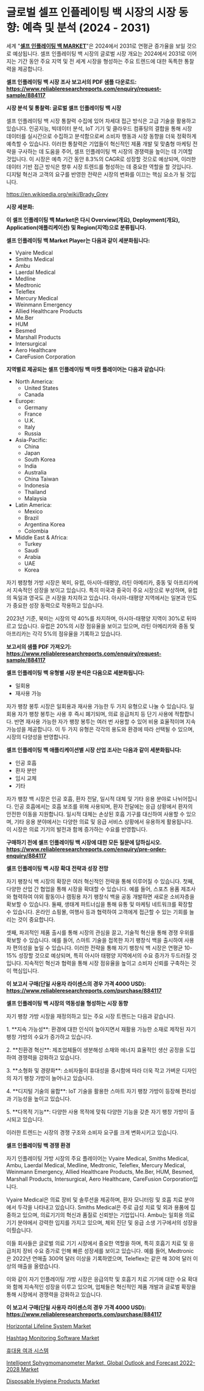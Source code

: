 <p><h1>글로벌 셀프 인플레이팅 백 시장의 시장 동향: 예측 및 분석 (2024 - 2031)</h1></p><p>세계 "<strong><a href="https://www.reliableresearchreports.com/self-inflating-bag-r884117">셀프 인플레이팅 백 MARKET</a></strong>"은 2024에서 2031로 연평균 증가율을 보일 것으로 예상됩니다. 셀프 인플레이팅 백 시장의 글로벌 시장 개요는 2024에서 2031로 이어지는 기간 동안 주요 지역 및 전 세계 시장을 형성하는 주요 트렌드에 대한 독특한 통찰력을 제공합니다.</p>
<p><strong>셀프 인플레이팅 백 시장 조사 보고서의 PDF 샘플 다운로드: <a href="https://www.reliableresearchreports.com/enquiry/request-sample/884117">https://www.reliableresearchreports.com/enquiry/request-sample/884117</a></strong></p>
<p><strong>시장 분석 및 통찰력: 글로벌 셀프 인플레이팅 백 시장</strong></p>
<p><p>셀프 인플레이팅 백 시장 통찰력 수집에 있어 차세대 접근 방식은 고급 기술을 활용하고 있습니다. 인공지능, 빅데이터 분석, IoT 기기 및 클라우드 컴퓨팅의 결합을 통해 시장 데이터를 실시간으로 수집하고 분석함으로써 소비자 행동과 시장 동향을 더욱 정확하게 예측할 수 있습니다. 이러한 통찰력은 기업들이 혁신적인 제품 개발 및 맞춤형 마케팅 전략을 구사하는 데 도움을 주어, 셀프 인플레이팅 백 시장의 경쟁력을 높이는 데 기여할 것입니다. 이 시장은 예측 기간 동안 8.3%의 CAGR로 성장할 것으로 예상되며, 이러한 데이터 기반 접근 방식은 향후 시장 트렌드를 형성하는 데 중요한 역할을 할 것입니다. 디지털 혁신과 고객의 요구를 반영한 전략은 시장의 변화를 이끄는 핵심 요소가 될 것입니다.</p></p>
<p><a href="%7CAUTHORITHY_DOMAIN_URL%7C">https://en.wikipedia.org/wiki/Brady_Grey</a></p>
<p><strong>시장 세분화:</strong></p>
<p><strong>이 셀프 인플레이팅 백 Market은 다시 Overview(개요), Deployment(개요), Application(애플리케이션) 및 Region(지역)으로 분류됩니다.</strong></p>
<p><strong>셀프 인플레이팅 백 Market Player는 다음과 같이 세분화됩니다:</strong></p>
<p><ul><li>Vyaire Medical</li><li>Smiths Medical</li><li>Ambu</li><li>Laerdal Medical</li><li>Medline</li><li>Medtronic</li><li>Teleflex</li><li>Mercury Medical</li><li>Weinmann Emergency</li><li>Allied Healthcare Products</li><li>Me.Ber</li><li>HUM</li><li>Besmed</li><li>Marshall Products</li><li>Intersurgical</li><li>Aero Healthcare</li><li>CareFusion Corporation</li></ul></p>
<p><strong>지역별로 제공되는 셀프 인플레이팅 백 마켓 플레이어는 다음과 같습니다:</strong></p>
<p><ul>
    <li>
        North America:
        <ul>
            <li>United States</li>
            <li>Canada</li>
        </ul>
    </li>
    <li>
        Europe:
        <ul>
            <li>Germany</li>
            <li>France</li>
            <li>U.K.</li>
            <li>Italy</li>
            <li>Russia</li>
        </ul>
    </li>
    <li>
        Asia-Pacific:
        <ul>
            <li>China</li>
            <li>Japan</li>
            <li>South Korea</li>
            <li>India</li>
            <li>Australia</li>
            <li>China Taiwan</li>
            <li>Indonesia</li>
            <li>Thailand</li>
            <li>Malaysia</li>
        </ul>
    </li>
    <li>
        Latin America:
        <ul>
            <li>Mexico</li>
            <li>Brazil</li>
            <li>Argentina Korea</li>
            <li>Colombia</li>
        </ul>
    </li>
    <li>
        Middle East & Africa:
        <ul>
            <li>Turkey</li>
            <li>Saudi</li>
            <li>Arabia</li>
            <li>UAE</li>
            <li>Korea</li>
        </ul>
    </li>
    </ul></p>
<p><p>자기 팽창형 가방 시장은 북미, 유럽, 아시아-태평양, 라틴 아메리카, 중동 및 아프리카에서 지속적인 성장을 보이고 있습니다. 특히 미국과 중국이 주요 시장으로 부상하며, 유럽의 독일과 영국도 큰 시장을 차지하고 있습니다. 아시아-태평양 지역에서는 일본과 인도가 중요한 성장 동력으로 작용하고 있습니다. </p><p>2023년 기준, 북미는 시장의 약 40%를 차지하며, 아시아-태평양 지역이 30%로 뒤따르고 있습니다. 유럽은 20%의 시장 점유율을 보이고 있으며, 라틴 아메리카와 중동 및 아프리카는 각각 5%의 점유율을 기록하고 있습니다.</p></p>
<p><strong>보고서의 샘플 PDF 가져오기: <a href="https://www.reliableresearchreports.com/enquiry/request-sample/884117">https://www.reliableresearchreports.com/enquiry/request-sample/884117</a></strong></p>
<p><strong>셀프 인플레이팅 백 유형별 시장 분석은 다음으로 세분화됩니다:</strong></p>
<p><ul><li>일회용</li><li>재사용 가능</li></ul></p>
<p><p>자가 팽창 봉투 시장은 일회용과 재사용 가능한 두 가지 유형으로 나눌 수 있습니다. 일회용 자가 팽창 봉투는 사용 후 즉시 폐기되며, 의료 응급처치 등 단기 사용에 적합합니다. 반면 재사용 가능한 자가 팽창 봉투는 여러 번 사용할 수 있어 비용 효율적이며 지속 가능성을 제공합니다. 이 두 가지 유형은 각각의 용도와 환경에 따라 선택될 수 있으며, 시장의 다양성을 반영합니다.</p></p>
<p><strong>셀프 인플레이팅 백 애플리케이션별 시장 산업 조사는 다음과 같이 세분화됩니다:</strong></p>
<p><ul><li>인공 호흡</li><li>환자 분만</li><li>임시 교체</li><li>기타</li></ul></p>
<p><p>자가 팽창 백 시장은 인공 호흡, 환자 전달, 일시적 대체 및 기타 응용 분야로 나뉘어집니다. 인공 호흡에서는 호흡 보조를 위해 사용되며, 환자 전달에는 응급 상황에서 환자의 안전한 이동을 지원합니다. 일시적 대체는 손상된 호흡 기구를 대신하여 사용할 수 있으며, 기타 응용 분야에서는 다양한 의료 및 응급 서비스 상황에서 유용하게 활용됩니다. 이 시장은 의료 기기의 발전과 함께 증가하는 수요를 반영합니다.</p></p>
<p><strong>구매하기 전에 셀프 인플레이팅 백 시장에 대한 모든 질문에 답하십시오. <a href="https://www.reliableresearchreports.com/enquiry/pre-order-enquiry/884117">https://www.reliableresearchreports.com/enquiry/pre-order-enquiry/884117</a></strong></p>
<p><strong>셀프 인플레이팅 백 시장 확대 전략과 성장 전망</strong></p>
<p><p>자기 팽창식 백 시장의 확장은 여러 혁신적인 전략을 통해 이루어질 수 있습니다. 첫째, 다양한 산업 간 협업을 통해 시장을 확대할 수 있습니다. 예를 들어, 스포츠 용품 제조사와 협력하여 야외 활동이나 캠핑용 자기 팽창식 백을 공동 개발하면 새로운 소비자층을 확보할 수 있습니다. 둘째, 생태계 파트너십을 통해 유통 및 마케팅 네트워크를 확장할 수 있습니다. 온라인 쇼핑몰, 여행사 등과 협력하여 고객에게 접근할 수 있는 기회를 늘리는 것이 중요합니다.</p><p>셋째, 파괴적인 제품 출시를 통해 시장의 관심을 끌고, 기술적 혁신을 통해 경쟁 우위를 확보할 수 있습니다. 예를 들어, 스마트 기술을 접목한 자기 팽창식 백을 출시하여 사용자 편의성을 높일 수 있습니다. 이러한 전략을 통해 자기 팽창식 백 시장은 연평균 10-15% 성장할 것으로 예상되며, 특히 아시아 태평양 지역에서의 수요 증가가 두드러질 것입니다. 지속적인 혁신과 협력을 통해 시장 점유율을 높이고 소비자 신뢰를 구축하는 것이 핵심입니다.</p></p>
<p><strong>이 보고서 구매(단일 사용자 라이센스의 경우 가격 4000 USD): <a href="https://www.reliableresearchreports.com/purchase/884117">https://www.reliableresearchreports.com/purchase/884117</a></strong></p>
<p><strong>셀프 인플레이팅 백 시장의 역동성을 형성하는 시장 동향</strong></p>
<p><p>자기 팽창 가방 시장을 재정의하고 있는 주요 시장 트렌드는 다음과 같습니다.</p><p>1. **지속 가능성**: 환경에 대한 인식이 높아지면서 재활용 가능한 소재로 제작된 자기 팽창 가방의 수요가 증가하고 있습니다.</p><p>2. **친환경 혁신**: 제조업체들이 생분해성 소재와 에너지 효율적인 생산 공정을 도입하여 경쟁력을 강화하고 있습니다.</p><p>3. **소형화 및 경량화**: 소비자들이 휴대성을 중시함에 따라 더욱 작고 가벼운 디자인의 자기 팽창 가방이 늘어나고 있습니다.</p><p>4. **디지털 기술의 융합**: IoT 기술을 활용한 스마트 자기 팽창 가방이 등장해 편리성과 기능성을 높이고 있습니다.</p><p>5. **다목적 기능**: 다양한 사용 목적에 맞춰 다양한 기능을 갖춘 자기 팽창 가방이 출시되고 있습니다. </p><p>이러한 트렌드는 시장의 경쟁 구조와 소비자 요구를 크게 변화시키고 있습니다.</p></p>
<p><strong>셀프 인플레이팅 백 경쟁 환경</strong></p>
<p><p>자기 인플레이팅 가방 시장의 주요 플레이어는 Vyaire Medical, Smiths Medical, Ambu, Laerdal Medical, Medline, Medtronic, Teleflex, Mercury Medical, Weinmann Emergency, Allied Healthcare Products, Me.Ber, HUM, Besmed, Marshall Products, Intersurgical, Aero Healthcare, CareFusion Corporation입니다. </p><p>Vyaire Medical은 의료 장비 및 솔루션을 제공하며, 환자 모니터링 및 호흡 치료 분야에서 두각을 나타내고 있습니다. Smiths Medical은 주로 급성 치료 및 외과 용품에 집중하고 있으며, 의료기기의 혁신과 품질로 신뢰받는 기업입니다. Ambu는 일회용 의료 기기 분야에서 강력한 입지를 가지고 있으며, 체외 진단 및 응급 소생 기구에서의 성장을 이뤘습니다.</p><p>이들 회사들은 글로벌 의료 기기 시장에서 중요한 역할을 하며, 특히 호흡기 치료 및 응급처치 장비 수요 증가로 인해 빠른 성장세를 보이고 있습니다. 예를 들어, Medtronic은 2022년 연매출 300억 달러 이상을 기록하였으며, Teleflex는 같은 해 30억 달러 이상의 매출을 올렸습니다. </p><p>이와 같이 자기 인플레이팅 가방 시장은 응급의학 및 호흡기 치료 기기에 대한 수요 확대와 함께 지속적인 성장을 이루고 있으며, 업체들은 혁신적인 제품 개발과 글로벌 확장을 통해 시장에서 경쟁력을 강화하고 있습니다.</p></p>
<p><strong>이 보고서 구매(단일 사용자 라이센스의 경우 가격 4000 USD): <a href="https://www.reliableresearchreports.com/purchase/884117">https://www.reliableresearchreports.com/purchase/884117</a></strong></p>
<p><p><a href="https://github.com/julyju69/Market-Research-Report-List-5/blob/main/horizontal-lifeline-system-market.md">Horizontal Lifeline System Market</a></p><p><a href="https://medium.com/@shanierohan_50883/hashtag-monitoring-software-market-trends-and-strategic-market-insights-2024-2031-f3bc40aeb432">Hashtag Monitoring Software Market</a></p><p><a href="https://medium.com/@czbtzkwc9/2024%EB%85%84%EB%B6%80%ED%84%B0-2031%EB%85%84%EA%B9%8C%EC%A7%80%EC%9D%98-%EA%B8%80%EB%A1%9C%EB%B2%8C-%ED%9C%B4%EB%8C%80%EC%9A%A9-%EC%97%AC%EA%B3%BC-%EC%8B%9C%EC%8A%A4%ED%85%9C-%EC%8B%9C%EC%9E%A5-%EA%B8%B0%ED%9A%8C-%EB%B0%8F-%EC%98%88%EC%B8%A1-310bd573390f">휴대용 여과 시스템</a></p><p><a href="https://www.linkedin.com/pulse/intelligent-sphygmomanometer-market-global-outlook-forecast-il6ce?trackingId=VC2bqClNQTms1feGkMcBtw%3D%3D">Intelligent Sphygmomanometer Market, Global Outlook and Forecast 2022-2028 Market</a></p><p><a href="https://github.com/gdfhhhj/Market-Research-Report-List-6/blob/main/disposable-hygiene-products-market.md">Disposable Hygiene Products Market</a></p></p>